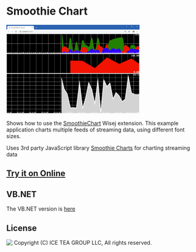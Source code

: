 Smoothie Chart
====

<img src="../Support/Images/SmoothieChart.png" width="350" height="233">

Shows how to use the [SmoothieChart](https://github.com/iceteagroup/wisej-extensions/tree/master/Wisej.Web.Ext.SmoothieChart) Wisej extension. This example application charts multiple feeds of streaming data, using different font sizes.

Uses 3rd party JavaScript library [Smoothie Charts](http://smoothiecharts.org/) for charting streaming data

## [Try it on Online](http://demo.wisej.com/SmoothieChartSample)

VB.NET
------
The VB.NET version is [here](https://github.com/iceteagroup/wisej-examples-vb/tree/main/SmoothieChartSample)

License
-------
<img src="http://iceteagroup.com/wp-content/uploads/2017/01/Square-64x64-trasp.png" height="20" align="top"> Copyright (C) ICE TEA GROUP LLC, All rights reserved.
